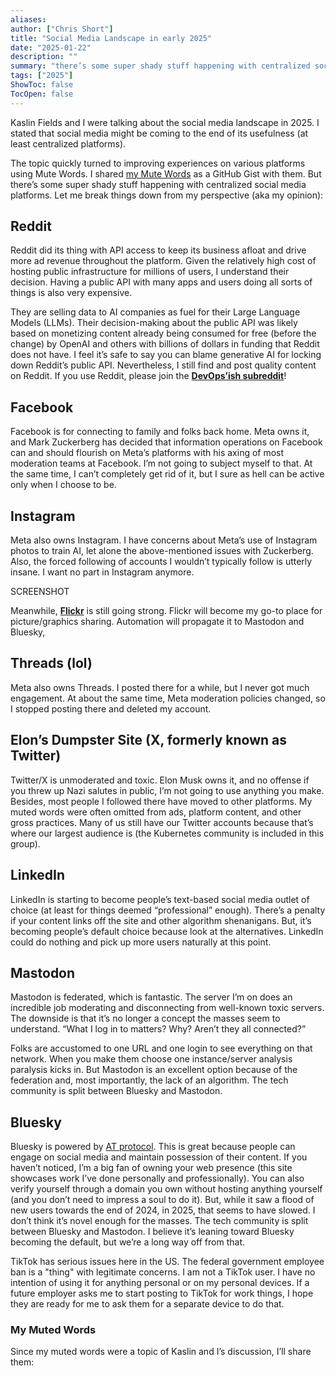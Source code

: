 ```yaml
---
aliases:
author: ["Chris Short"]
title: "Social Media Landscape in early 2025"
date: "2025-01-22"
description: ""
summary: "there’s some super shady stuff happening with centralized social media platforms. Read this breakdown of the good, bad, and truly ugly."
tags: ["2025"]
ShowToc: false
TocOpen: false
---
```


Kaslin Fields and I were talking about the social media landscape in 2025. I stated that social media might be coming to the end of its usefulness (at least centralized platforms).

The topic quickly turned to improving experiences on various platforms using Mute Words. I shared [my Mute Words](https://gist.github.com/chris-short/cfddde2120a2d4f1f6c2a852370dcdd6) as a GitHub Gist with them. But there’s some super shady stuff happening with centralized social media platforms. Let me break things down from my perspective (aka my opinion):

## Reddit

Reddit did its thing with API access to keep its business afloat and drive more ad revenue throughout the platform. Given the relatively high cost of hosting public infrastructure for millions of users, I understand their decision. Having a public API with many apps and users doing all sorts of things is also very expensive.

They are selling data to AI companies as fuel for their Large Language Models (LLMs). Their decision-making about the public API was likely based on monetizing content already being consumed for free (before the change) by OpenAI and others with billions of dollars in funding that Reddit does not have. I feel it’s safe to say you can blame generative AI for locking down Reddit’s public API. Nevertheless, I still find and post quality content on Reddit. If you use Reddit, please join the **[DevOps’ish subreddit](https://www.reddit.com/r/devopsish)**!

## Facebook

Facebook is for connecting to family and folks back home. Meta owns it, and Mark Zuckerberg has decided that information operations on Facebook can and should flourish on Meta’s platforms with his axing of most moderation teams at Facebook. I’m not going to subject myself to that. At the same time, I can’t completely get rid of it, but I sure as hell can be active only when I choose to be.

## Instagram

Meta also owns Instagram. I have concerns about Meta’s use of Instagram photos to train AI, let alone the above-mentioned issues with Zuckerberg. Also, the forced following of accounts I wouldn’t typically follow is utterly insane. I want no part in Instagram anymore.

SCREENSHOT

Meanwhile, [**Flickr**](https://www.flickr.com/photos/chris-short/) is still going strong. Flickr will become my go-to place for picture/graphics sharing. Automation will propagate it to Mastodon and Bluesky,

## Threads (lol)

Meta also owns Threads. I posted there for a while, but I never got much engagement. At about the same time, Meta moderation policies changed, so I stopped posting there and deleted my account.

## Elon’s Dumpster Site (X, formerly known as Twitter)

Twitter/X is unmoderated and toxic. Elon Musk owns it, and no offense if you threw up Nazi salutes in public, I’m not going to use anything you make. Besides, most people I followed there have moved to other platforms. My muted words were often omitted from ads, platform content, and other gross practices. Many of us still have our Twitter accounts because that’s where our largest audience is (the Kubernetes community is included in this group).

## LinkedIn

LinkedIn is starting to become people’s text-based social media outlet of choice (at least for things deemed “professional” enough). There’s a penalty if your content links off the site and other algorithm shenanigans. But, it’s becoming people’s default choice because look at the alternatives. LinkedIn could do nothing and pick up more users naturally at this point.

## Mastodon

Mastodon is federated, which is fantastic. The server I’m on does an incredible job moderating and disconnecting from well-known toxic servers. The downside is that it’s no longer a concept the masses seem to understand. “What I log in to matters? Why? Aren’t they all connected?”

Folks are accustomed to one URL and one login to see everything on that network. When you make them choose one instance/server analysis paralysis kicks in. But Mastodon is an excellent option because of the federation and, most importantly, the lack of an algorithm. The tech community is split between Bluesky and Mastodon.

## Bluesky

Bluesky is powered by [AT protocol](https://en.wikipedia.org/wiki/AT_Protocol). This is great because people can engage on social media and maintain possession of their content. If you haven’t noticed, I’m a big fan of owning your web presence (this site showcases work I’ve done personally and professionally).  You can also verify yourself through a domain you own without hosting anything yourself (and you don’t need to impress a soul to do it). But, while it saw a flood of new users towards the end of 2024, in 2025, that seems to have slowed. I don’t think it’s novel enough for the masses. The tech community is split between Bluesky and Mastodon. I believe it’s leaning toward Bluesky becoming the default, but we’re a long way off from that.

TikTok has serious issues here in the US. The federal government employee ban is a "thing" with legitimate concerns. I am not a TikTok user. I have no intention of using it for anything personal or on my personal devices. If a future employer asks me to start posting to TikTok for work things, I hope they are ready for me to ask them for a separate device to do that.

### My Muted Words

Since my muted words were a topic of Kaslin and I’s discussion, I’ll share them:

<script src="https://gist.github.com/chris-short/cfddde2120a2d4f1f6c2a852370dcdd6.js"></script>
